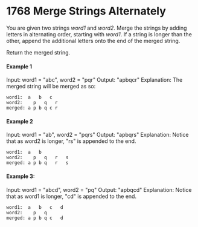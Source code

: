 # 1768 Merge Strings Alternately

You are given two strings *word1* and *word2*. Merge the strings by adding letters in alternating order, starting with *word1*. If a string is longer than the other, append the additional letters onto the end of the merged string.

Return the merged string.

#### Example 1

Input: word1 = "abc", word2 = "pqr"
Output: "apbqcr"
Explanation: The merged string will be merged as so:

```
word1:  a   b   c
word2:    p   q   r
merged: a p b q c r
```


#### Example 2


Input: word1 = "ab", word2 = "pqrs"
Output: "apbqrs"
Explanation: Notice that as word2 is longer, "rs" is appended to the end.
```
word1:  a   b 
word2:    p   q   r   s
merged: a p b q   r   s
```

#### Example 3:
Input: word1 = "abcd", word2 = "pq"
Output: "apbqcd"
Explanation: Notice that as word1 is longer, "cd" is appended to the end.
```
word1:  a   b   c   d
word2:    p   q 
merged: a p b q c   d
```
 

